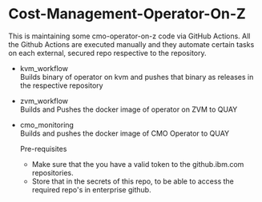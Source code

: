 # Cost-Management-Operator-On-Z
This is maintaining some cmo-operator-on-z code via GitHub Actions.
All the Github Actions are executed manually and they automate certain tasks on each external, secured repo respective to the repository.
- kvm_workflow<br>
  Builds binary of operator on kvm and pushes that binary as releases in the respective repository
- zvm_workflow<br>
  Builds and Pushes the docker image of operator on ZVM to QUAY
- cmo_monitoring<br>
  Builds and pushes the docker image of CMO Operator to QUAY

  Pre-requisites
  - Make sure that the you have a valid token to the github.ibm.com repositories.
  - Store that in the secrets of this repo, to be able to access the required repo's in enterprise github.
  



